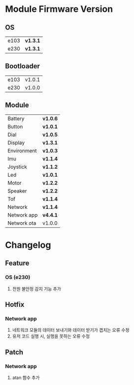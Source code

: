 # Module Firmware Version

## OS
| | |
|:---|:---|
| e103 | **v1.3.1** |
| e230 | **v1.3.1** |

## Bootloader
| | |
|:---|:---|
| e103 | v1.0.1 |
| e230 | v1.0.0 |

## Module
| | |
|:---|:---|
| Battery | **v1.0.6** |
| Button | **v1.0.1** |
| Dial | **v1.0.5** |
| Display | **v1.3.1** |
| Environment | **v1.0.3** |
| Imu | **v1.1.4** |
| Joystick | **v1.1.2** |
| Led | **v1.0.1** |
| Motor | **v1.2.2** |
| Speaker | **v1.2.2** |
| Tof | **v1.1.4** |
| Network | **v1.1.4** |
| Network app | **v4.4.1** |
| Network ota | v1.0.0 |

# Changelog

## Feature

### OS (e230)
1. 전원 불안정 감지 기능 추가

## Hotfix

### Network app
1. 네트워크 모듈의 데이터 보내기와 데이터 받기가 겹치는 오류 수정
2. 유저 코드 실행 시, 실행을 못하는 오류 수정

## Patch

### Network app
1. atan 함수 추가